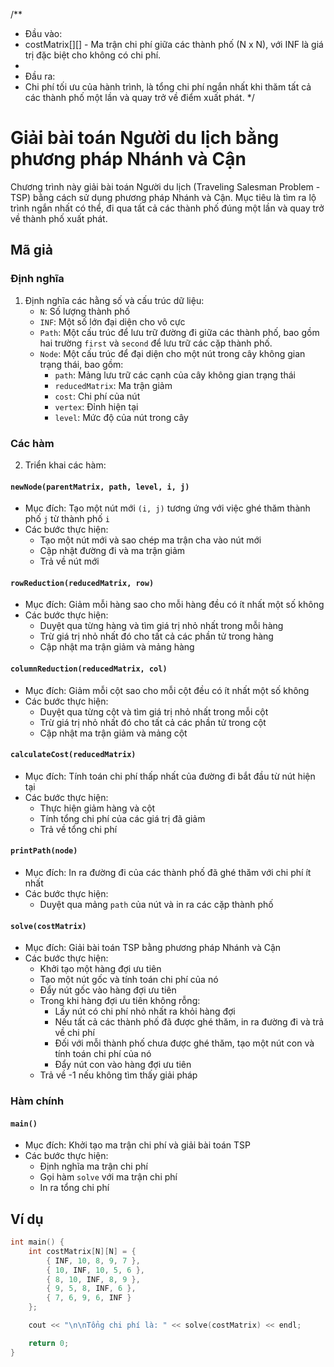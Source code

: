 /**
 * Đầu vào: 
 * costMatrix[][] - Ma trận chi phí giữa các thành phố (N x N), với INF là giá trị đặc biệt cho không có chi phí.
 *
 * Đầu ra:
 * Chi phí tối ưu của hành trình, là tổng chi phí ngắn nhất khi thăm tất cả các thành phố một lần và quay trở về điểm xuất phát.
 */

   
# Giải bài toán Người du lịch bằng phương pháp Nhánh và Cận

Chương trình này giải bài toán Người du lịch (Traveling Salesman Problem - TSP) bằng cách sử dụng phương pháp Nhánh và Cận. Mục tiêu là tìm ra lộ trình ngắn nhất có thể, đi qua tất cả các thành phố đúng một lần và quay trở về thành phố xuất phát.

## Mã giả

### Định nghĩa
1. Định nghĩa các hằng số và cấu trúc dữ liệu:
    - `N`: Số lượng thành phố
    - `INF`: Một số lớn đại diện cho vô cực
    - `Path`: Một cấu trúc để lưu trữ đường đi giữa các thành phố, bao gồm hai trường `first` và `second` để lưu trữ các cặp thành phố.
    - `Node`: Một cấu trúc để đại diện cho một nút trong cây không gian trạng thái, bao gồm:
        - `path`: Mảng lưu trữ các cạnh của cây không gian trạng thái
        - `reducedMatrix`: Ma trận giảm
        - `cost`: Chi phí của nút
        - `vertex`: Đỉnh hiện tại
        - `level`: Mức độ của nút trong cây

### Các hàm

2. Triển khai các hàm:

#### `newNode(parentMatrix, path, level, i, j)`
- Mục đích: Tạo một nút mới `(i, j)` tương ứng với việc ghé thăm thành phố `j` từ thành phố `i`
- Các bước thực hiện:
    - Tạo một nút mới và sao chép ma trận cha vào nút mới
    - Cập nhật đường đi và ma trận giảm
    - Trả về nút mới

#### `rowReduction(reducedMatrix, row)`
- Mục đích: Giảm mỗi hàng sao cho mỗi hàng đều có ít nhất một số không
- Các bước thực hiện:
    - Duyệt qua từng hàng và tìm giá trị nhỏ nhất trong mỗi hàng
    - Trừ giá trị nhỏ nhất đó cho tất cả các phần tử trong hàng
    - Cập nhật ma trận giảm và mảng hàng

#### `columnReduction(reducedMatrix, col)`
- Mục đích: Giảm mỗi cột sao cho mỗi cột đều có ít nhất một số không
- Các bước thực hiện:
    - Duyệt qua từng cột và tìm giá trị nhỏ nhất trong mỗi cột
    - Trừ giá trị nhỏ nhất đó cho tất cả các phần tử trong cột
    - Cập nhật ma trận giảm và mảng cột

#### `calculateCost(reducedMatrix)`
- Mục đích: Tính toán chi phí thấp nhất của đường đi bắt đầu từ nút hiện tại
- Các bước thực hiện:
    - Thực hiện giảm hàng và cột
    - Tính tổng chi phí của các giá trị đã giảm
    - Trả về tổng chi phí

#### `printPath(node)`
- Mục đích: In ra đường đi của các thành phố đã ghé thăm với chi phí ít nhất
- Các bước thực hiện:
    - Duyệt qua mảng `path` của nút và in ra các cặp thành phố

#### `solve(costMatrix)`
- Mục đích: Giải bài toán TSP bằng phương pháp Nhánh và Cận
- Các bước thực hiện:
    - Khởi tạo một hàng đợi ưu tiên
    - Tạo một nút gốc và tính toán chi phí của nó
    - Đẩy nút gốc vào hàng đợi ưu tiên
    - Trong khi hàng đợi ưu tiên không rỗng:
        - Lấy nút có chi phí nhỏ nhất ra khỏi hàng đợi
        - Nếu tất cả các thành phố đã được ghé thăm, in ra đường đi và trả về chi phí
        - Đối với mỗi thành phố chưa được ghé thăm, tạo một nút con và tính toán chi phí của nó
        - Đẩy nút con vào hàng đợi ưu tiên
    - Trả về -1 nếu không tìm thấy giải pháp

### Hàm chính

#### `main()`
- Mục đích: Khởi tạo ma trận chi phí và giải bài toán TSP
- Các bước thực hiện:
    - Định nghĩa ma trận chi phí
    - Gọi hàm `solve` với ma trận chi phí
    - In ra tổng chi phí

## Ví dụ

```cpp
int main() {
    int costMatrix[N][N] = {
        { INF, 10, 8, 9, 7 },
        { 10, INF, 10, 5, 6 },
        { 8, 10, INF, 8, 9 },
        { 9, 5, 8, INF, 6 },
        { 7, 6, 9, 6, INF }
    };

    cout << "\n\nTổng chi phí là: " << solve(costMatrix) << endl;

    return 0;
}